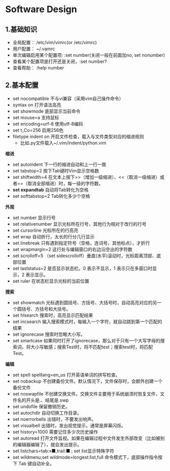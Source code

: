 
# Software Design
## 1.基础知识
- 全局配置： /etc/vim/vimrc(or /etc/vimrc)
- 用户配置： ~/.vamrc
- 单次编辑启用某个配置项: :set number(关闭一般在前面加no, set nonumber)
- 查看某个配置项是打开还是关闭，:set number?
- 查看帮助： :help number

## 2.基本配置
- set nocompatible 不与vi兼容（采用vim自己操作命令）
- syntax on 打开语法高亮
- set showmode 底部显示当前命令
- set mouse=a 支持鼠标
- set encoding=urf-8 使用utf-8编码
- set t_Co=256 启用256色
- filetype indent on 开启文件检查，载入与文件类型对应的缩进规则
  - 比如.py文件载入~/.vim/indent/python.vim

**缩进**
- set autoindent 下一行的缩进自动和上一行一致
- set tabstop=2 按下Tab键时Vim显示空格数
- set shiftwidth=4 在文本上按下>>（增加一级缩进）、<<（取消一级缩进）或者==（取消全部缩进）时，每一级的字符数。
- **set expandtab** 自动将Tab转化为空格
- set softtabstop=2 Tab转化多少个空格

**外观**
- set number 显示行号
- set relativenumber 显示光标所在行号，其他行为相对于改行的行号
- set cursorline 光标所在的行高亮
- set wrap 自动折行，太长的行分几行显示
- set linebreak 只有遇到指定符号（空格，连词号，其他标点），才折行
- set wrapmargin=2 这行处与编辑窗口的右边沿空出的字符数
- set scrolloff=5 （set sidescrolloff）垂直(水平)滚动时，光标距离顶部、底部位置
- set laststatus=2 是否显示状态栏。0 表示不显示，1 表示只在多窗口时显示，2 表示显示。
- set ruler 在状态栏显示光标的当前位置

**搜索**
- set showmatch 光标遇到圆括号、方括号、大括号时，自动高亮对应的另一个圆括号、方括号和大括号。
- set hlsearch 搜索时，高亮显示匹配结果
- set incsearch 输入搜索模式时，每输入一个字符，就自动跳到第一个匹配的结果
- set ignorecase 搜索时忽略大小写。
- set smartcase 如果同时打开了ignorecase，那么对于只有一个大写字母的搜索词，将大小写敏感；搜索Test时，将不匹配test；搜索test时，将匹配Test。

**编辑**
- set spell spelllang=en_us 打开英语单词的拼写检查。
- set nobackup 不创建备份文件。默认情况下，文件保存时，会额外创建一个备份文件
- set noswapfile 不创建交换文件。交换文件主要用于系统崩溃时恢复文件，文件名的开头是.、结尾是.swp
- set undofile 保留撤销历史。
- set autochdir 自动切换工作目录。
- set noerrorbells 出错时，不要发出响声。
- set visualbell 出错时，发出视觉提示，通常是屏幕闪烁。
- set history=1000 需要记住多少次历史操作
- set autoread 打开文件监视。如果在编辑过程中文件发生外部改变（比如被别的编辑器编辑了），就会发出提示。
- set listchars=tab:»■,trail:■ ; set list显示特殊字符
- set wildmenu;set wildmode=longest:list,full 命令模式下，底部操作指令按下 Tab 键自动补全。